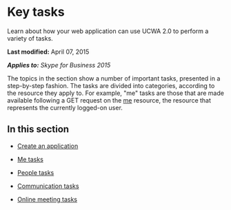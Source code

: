 
# Key tasks
Learn about how your web application can use UCWA 2.0 to perform a variety of tasks.

 **Last modified:** April 07, 2015

 _**Applies to:** Skype for Business 2015_

The topics in the section show a number of important tasks, presented in a step-by-step fashion. The tasks are divided into categories, according to the resource they apply to. For example, "me" tasks are those that are made available following a GET request on the [me](me_ref.md) resource, the resource that represents the currently logged-on user.


## In this section


- [Create an application](CreateAnApplication.md)
 
- [Me tasks](MeTasks.md)
 
- [People tasks](PeopleTasks.md)
 
- [Communication tasks](CommunicationTasks.md)
 
- [Online meeting tasks](OnlineMeetingTasks.md)
 
